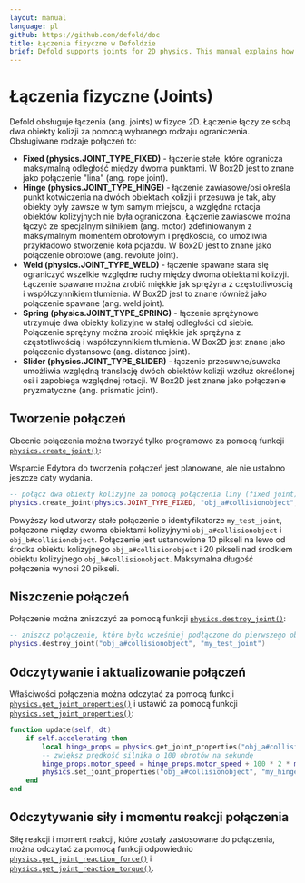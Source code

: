 ```yaml
---
layout: manual
language: pl
github: https://github.com/defold/doc
title: Łączenia fizyczne w Defoldzie
brief: Defold supports joints for 2D physics. This manual explains how to create and work with joints.
---
```


# Łączenia fizyczne (Joints)

Defold obsługuje łączenia (ang. joints) w fizyce 2D. Łączenie łączy ze sobą dwa obiekty kolizji za pomocą wybranego rodzaju ograniczenia. Obsługiwane rodzaje połączeń to:

* **Fixed (physics.JOINT_TYPE_FIXED)** - łączenie stałe, które ogranicza maksymalną odległość między dwoma punktami. W Box2D jest to znane jako połączenie "lina" (ang. rope joint).
* **Hinge (physics.JOINT_TYPE_HINGE)** - łączenie zawiasowe/osi określa punkt kotwiczenia na dwóch obiektach kolizji i przesuwa je tak, aby obiekty były zawsze w tym samym miejscu, a względna rotacja obiektów kolizyjnych nie była ograniczona. Łączenie zawiasowe można łączyć ze specjalnym silnikiem (ang. motor) zdefiniowanym z maksymalnym momentem obrotowym i prędkością, co umożliwia przykładowo stworzenie koła pojazdu. W Box2D jest to znane jako połączenie obrotowe (ang. revolute joint).
* **Weld (physics.JOINT_TYPE_WELD)** - łączenie spawane stara się ograniczyć wszelkie względne ruchy między dwoma obiektami kolizyji. Łączenie spawane można zrobić miękkie jak sprężyna z częstotliwością i współczynnikiem tłumienia. W Box2D jest to znane również jako połączenie spawane (ang. weld joint).
* **Spring (physics.JOINT_TYPE_SPRING)** - łączenie sprężynowe utrzymuje dwa obiekty kolizyjne w stałej odległości od siebie. Połączenie sprężyny można zrobić miękkie jak sprężyna z częstotliwością i współczynnikiem tłumienia. W Box2D jest znane jako połączenie dystansowe (ang. distance joint).
* **Slider (physics.JOINT_TYPE_SLIDER)** - łączenie przesuwne/suwaka umożliwia względną translację dwóch obiektów kolizji wzdłuż określonej osi i zapobiega względnej rotacji. W Box2D jest znane jako połączenie pryzmatyczne (ang. prismatic joint).

## Tworzenie połączeń

Obecnie połączenia można tworzyć tylko programowo za pomocą funkcji [`physics.create_joint()`](/ref/physics/#physics.create_joint:joint_type-collisionobject_a-joint_id-position_a-collisionobject_b-position_b-[properties]):
<div class='sidenote' markdown='1'>
Wsparcie Edytora do tworzenia połączeń jest planowane, ale nie ustalono jeszcze daty wydania.
</div>

```lua
-- połącz dwa obiekty kolizyjne za pomocą połączenia liny (fixed joint)
physics.create_joint(physics.JOINT_TYPE_FIXED, "obj_a#collisionobject", "my_test_joint", vmath.vector3(10, 0, 0), "obj_b#collisionobject", vmath.vector3(0, 20, 0), { max_length = 20 })
```

Powyższy kod utworzy stałe połączenie o identyfikatorze `my_test_joint`, połączone między dwoma obiektami kolizyjnymi `obj_a#collisionobject` i `obj_b#collisionobject`. Połączenie jest ustanowione 10 pikseli na lewo od środka obiektu kolizyjnego `obj_a#collisionobject` i 20 pikseli nad środkiem obiektu kolizyjnego `obj_b#collisionobject`. Maksymalna długość połączenia wynosi 20 pikseli.

## Niszczenie połączeń

Połączenie można zniszczyć za pomocą funkcji [`physics.destroy_joint()`](/ref/physics/#physics.destroy_joint:collisionobject-joint_id):

```lua
-- zniszcz połączenie, które było wcześniej podłączone do pierwszego obiektu kolizyjnego
physics.destroy_joint("obj_a#collisionobject", "my_test_joint")
```

## Odczytywanie i aktualizowanie połączeń

Właściwości połączenia można odczytać za pomocą funkcji [`physics.get_joint_properties()`](/ref/physics/#physics.get_joint_properties:collisionobject-joint_id) i ustawić za pomocą funkcji [`physics.set_joint_properties()`](/ref/physics/#physics.set_joint_properties:collisionobject-joint_id-properties):

```lua
function update(self, dt)
    if self.accelerating then
        local hinge_props = physics.get_joint_properties("obj_a#collisionobject", "my_hinge")
        -- zwiększ prędkość silnika o 100 obrotów na sekundę
        hinge_props.motor_speed = hinge_props.motor_speed + 100 * 2 * math.pi * dt
        physics.set_joint_properties("obj_a#collisionobject", "my_hinge", hinge_props)
    end
end
```
## Odczytywanie siły i momentu reakcji połączenia

Siłę reakcji i moment reakcji, które zostały zastosowane do połączenia, można odczytać za pomocą funkcji odpowiednio [`physics.get_joint_reaction_force()`](/ref/physics/#physics.get_joint_reaction_force:collisionobject-joint_id) i [`physics.get_joint_reaction_torque()`](/ref/physics/#physics.get_joint_reaction_torque:collisionobject-joint_id).
